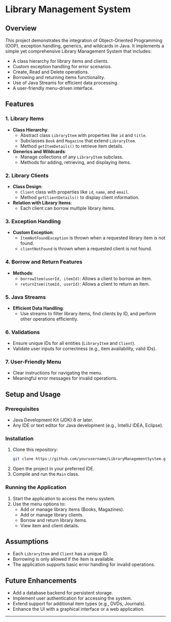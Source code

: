 # Library Management System

## Overview
This project demonstrates the integration of Object-Oriented Programming (OOP), exception handling, generics, and wildcards in Java. It implements a simple yet comprehensive Library Management System that includes:

- A class hierarchy for library items and clients.
- Custom exception handling for error scenarios.
- Create, Read and Delete operations.
- Borrowing and returning items functionality.
- Use of Java Streams for efficient data processing.
- A user-friendly menu-driven interface.

## Features

### 1. Library Items
- **Class Hierarchy**:
  - Abstract class `LibraryItem` with properties like `id` and `title`.
  - Subclasses `Book` and `Magazine` that extend `LibraryItem`.
  - Method `getItemDetails()` to retrieve item details.
- **Generics and Wildcards**:
  - Manage collections of any `LibraryItem` subclass.
  - Methods for adding, retrieving, and displaying items.

### 2. Library Clients
- **Class Design**:
  - `Client` class with properties like `id`, `name`, and `email`.
  - Method `getClientDetails()` to display client information.
- **Relation with Library Items**:
  - Each client can borrow multiple library items.

### 3. Exception Handling
- **Custom Exception**:
  - `ItemNotFoundException` is thrown when a requested library item is not found.
  - `clientNotFound` is thrown when a requested client is not found.

### 4. Borrow and Return Features
- **Methods**:
  - `borrowItem(userId, itemId)`: Allows a client to borrow an item.
  - `returnItem(itemId, userId)`: Allows a client to return an item.

### 5. Java Streams
- **Efficient Data Handling**:
  - Use streams to filter library items, find clients by ID, and perform other operations efficiently.

### 6. Validations
- Ensure unique IDs for all entities (`LibraryItem` and `Client`).
- Validate user inputs for correctness (e.g., item availability, valid IDs).


### 7. User-Friendly Menu
- Clear instructions for navigating the menu.
- Meaningful error messages for invalid operations.

## Setup and Usage

### Prerequisites
- Java Development Kit (JDK) 8 or later.
- Any IDE or text editor for Java development (e.g., IntelliJ IDEA, Eclipse).

### Installation
1. Clone this repository:
   ```bash
   git clone https://github.com/yourusername/LibraryManagementSystem.git
   ```
2. Open the project in your preferred IDE.
3. Compile and run the `Main` class.

### Running the Application
1. Start the application to access the menu system.
2. Use the menu options to:
   - Add or manage library items (Books, Magazines).
   - Add or manage library clients.
   - Borrow and return library items.
   - View item and client details.

## Assumptions
- Each `LibraryItem` and `Client` has a unique ID.
- Borrowing is only allowed if the item is available.
- The application supports basic error handling for invalid operations.

## Future Enhancements
- Add a database backend for persistent storage.
- Implement user authentication for accessing the system.
- Extend support for additional item types (e.g., DVDs, Journals).
- Enhance the UI with a graphical interface or a web application.

---


